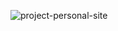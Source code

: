 ![project-personal-site](https://github.com/user-attachments/assets/b03cfce8-733a-4425-8804-9da4fae71b7b)
